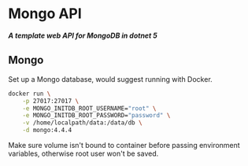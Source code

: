 # Mongo API

***A template web API for MongoDB in dotnet 5***

## Mongo

Set up a Mongo database, would suggest running with Docker.

```bash
docker run \
    -p 27017:27017 \
    -e MONGO_INITDB_ROOT_USERNAME="root" \
    -e MONGO_INITDB_ROOT_PASSWORD="password" \
    -v /home/localpath/data:/data/db \
    -d mongo:4.4.4
```

Make sure volume isn't bound to container before passing environment variables, otherwise root user won't be saved.
